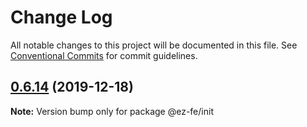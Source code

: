 # Change Log

All notable changes to this project will be documented in this file.
See [Conventional Commits](https://conventionalcommits.org) for commit guidelines.

## [0.6.14](https://github.com/ez-fe/ez/compare/v0.6.13...v0.6.14) (2019-12-18)

**Note:** Version bump only for package @ez-fe/init
